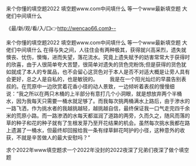 来个你懂的填空题2022
填空题www.com中间填什么
等一个www最新填空题
大佬们中间填什么


《最/新/观/看/入/口👉http://wencao66.com》--

来个你懂的填空题2022
填空题www.com中间填什么
等一个www最新填空题
大佬们中间填什么
在得与失之间，人往住会有两种极其，获得就兴高采烈，遗失就懊丧、忧伤，懊悔，进而失望，落花流水。究竟上遗失赋予的妨害常常大于获得时的欣喜，由于人很简单夸大苦楚，很简单对遗失的货色完粉饰;但是获得的货色犹如就成了本人的专属品，也不会留心这货色对于本人是否不对适大概是让旁人具有会更好，总之人是自私的，也是敏锐的。
　　我是在一个阳光灿烂的早晨告别表叔的。在荒原中一边欣赏着花香小径的动人景致，一边倾听着表叔的慢慢细说：“我之所以在两只木桶的上半部分有意打几个小洞眼，就是想放弃两个半桶水，因为我每天只需要一桶水就足够了。而我每次挑两桶满水上路后，由于渗水的一路飞洒，作为挑水者的我越挑越轻，越挑越自信，最终保证我一口气走完四千余米的荒原小路。而一路渗洒的水每天都滋润了道路的两旁，久而久之，随风而落的草的种子和花的种子就有了生根发芽乃至开花结果的机会。虽然每次挑水我都在路上遗漏了一桶水，但最终却回报给我一条有绿草鲜花呵护的小径，这种意外的收获，不就是辛苦做人的最大安慰吗？”





求个2022年www填空题求一个2022年没封的2022夜深了兄弟们夜深了做个填空题
